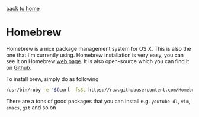 [back to home](README.md)

# Homebrew

Homebrew is a nice package management system for OS X. This is also the
one that I'm currently using. Homebrew installation is very easy,
you can see it on Homebrew [web page](http://brew.sh/). It is also open-source which
you can find it on [Github](https://github.com/Homebrew/homebrew).

To install brew, simply do as following

```bash
/usr/bin/ruby -e "$(curl -fsSL https://raw.githubusercontent.com/Homebrew/install/master/install)"
```

There are a tons of good packages that you can install e.g.
`youtube-dl`, `vim`, `emacs`, `git` and so on
